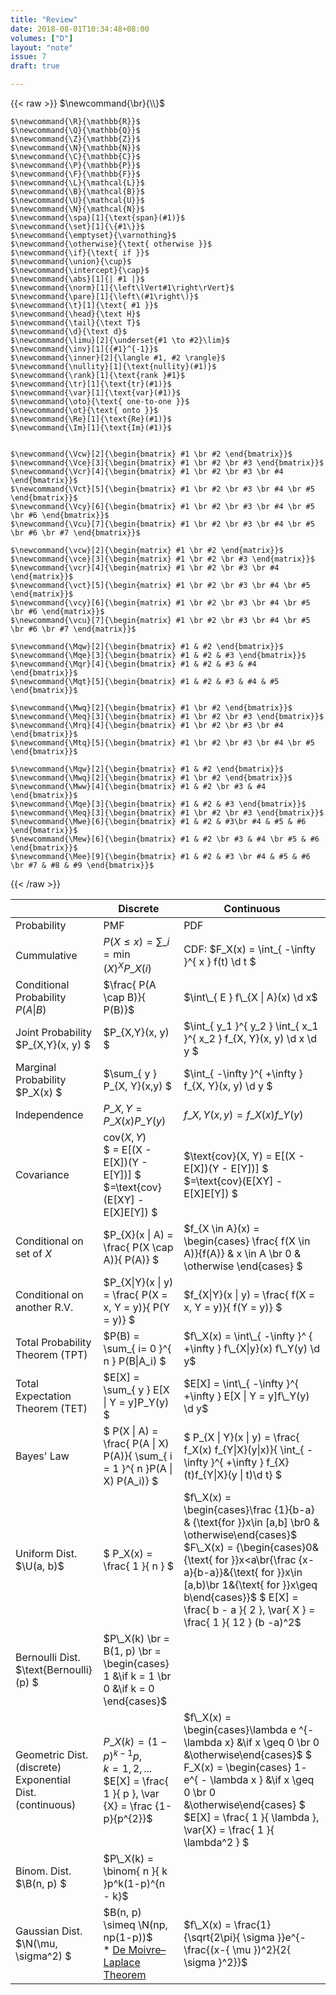 ```yaml
---
title: "Review"
date: 2018-08-01T10:34:48+08:00
volumes: ["D"]
layout: "note"
issue: 7
draft: true

---
```


<!--more-->

<div class="latex-macros">
  {{< raw >}}
    $\newcommand{\br}{\\}$

    $\newcommand{\R}{\mathbb{R}}$
    $\newcommand{\Q}{\mathbb{Q}}$
    $\newcommand{\Z}{\mathbb{Z}}$
    $\newcommand{\N}{\mathbb{N}}$
    $\newcommand{\C}{\mathbb{C}}$
    $\newcommand{\P}{\mathbb{P}}$
    $\newcommand{\F}{\mathbb{F}}$
    $\newcommand{\L}{\mathcal{L}}$
    $\newcommand{\B}{\mathcal{B}}$
    $\newcommand{\U}{\mathcal{U}}$
    $\newcommand{\N}{\mathcal{N}}$
    $\newcommand{\spa}[1]{\text{span}(#1)}$
    $\newcommand{\set}[1]{\{#1\}}$
    $\newcommand{\emptyset}{\varnothing}$
    $\newcommand{\otherwise}{\text{ otherwise }}$
    $\newcommand{\if}{\text{ if }}$
    $\newcommand{\union}{\cup}$
    $\newcommand{\intercept}{\cap}$
    $\newcommand{\abs}[1]{| #1 |}$
    $\newcommand{\norm}[1]{\left\lVert#1\right\rVert}$
    $\newcommand{\pare}[1]{\left\(#1\right\)}$
    $\newcommand{\t}[1]{\text{ #1 }}$
    $\newcommand{\head}{\text H}$
    $\newcommand{\tail}{\text T}$
    $\newcommand{\d}{\text d}$
    $\newcommand{\limu}[2]{\underset{#1 \to #2}\lim}$
    $\newcommand{\inv}[1]{{#1}^{-1}}$
    $\newcommand{\inner}[2]{\langle #1, #2 \rangle}$
    $\newcommand{\nullity}[1]{\text{nullity}(#1)}$
    $\newcommand{\rank}[1]{\text{rank }#1}$
    $\newcommand{\tr}[1]{\text{tr}(#1)}$
    $\newcommand{\var}[1]{\text{var}(#1)}$
    $\newcommand{\oto}{\text{ one-to-one }}$
    $\newcommand{\ot}{\text{ onto }}$
    $\newcommand{\Re}[1]{\text{Re}(#1)}$
    $\newcommand{\Im}[1]{\text{Im}(#1)}$


    $\newcommand{\Vcw}[2]{\begin{bmatrix} #1 \br #2 \end{bmatrix}}$
    $\newcommand{\Vce}[3]{\begin{bmatrix} #1 \br #2 \br #3 \end{bmatrix}}$
    $\newcommand{\Vcr}[4]{\begin{bmatrix} #1 \br #2 \br #3 \br #4 \end{bmatrix}}$
    $\newcommand{\Vct}[5]{\begin{bmatrix} #1 \br #2 \br #3 \br #4 \br #5 \end{bmatrix}}$
    $\newcommand{\Vcy}[6]{\begin{bmatrix} #1 \br #2 \br #3 \br #4 \br #5 \br #6 \end{bmatrix}}$
    $\newcommand{\Vcu}[7]{\begin{bmatrix} #1 \br #2 \br #3 \br #4 \br #5 \br #6 \br #7 \end{bmatrix}}$

    $\newcommand{\vcw}[2]{\begin{matrix} #1 \br #2 \end{matrix}}$
    $\newcommand{\vce}[3]{\begin{matrix} #1 \br #2 \br #3 \end{matrix}}$
    $\newcommand{\vcr}[4]{\begin{matrix} #1 \br #2 \br #3 \br #4 \end{matrix}}$
    $\newcommand{\vct}[5]{\begin{matrix} #1 \br #2 \br #3 \br #4 \br #5 \end{matrix}}$
    $\newcommand{\vcy}[6]{\begin{matrix} #1 \br #2 \br #3 \br #4 \br #5 \br #6 \end{matrix}}$
    $\newcommand{\vcu}[7]{\begin{matrix} #1 \br #2 \br #3 \br #4 \br #5 \br #6 \br #7 \end{matrix}}$

    $\newcommand{\Mqw}[2]{\begin{bmatrix} #1 & #2 \end{bmatrix}}$
    $\newcommand{\Mqe}[3]{\begin{bmatrix} #1 & #2 & #3 \end{bmatrix}}$
    $\newcommand{\Mqr}[4]{\begin{bmatrix} #1 & #2 & #3 & #4 \end{bmatrix}}$
    $\newcommand{\Mqt}[5]{\begin{bmatrix} #1 & #2 & #3 & #4 & #5 \end{bmatrix}}$

    $\newcommand{\Mwq}[2]{\begin{bmatrix} #1 \br #2 \end{bmatrix}}$
    $\newcommand{\Meq}[3]{\begin{bmatrix} #1 \br #2 \br #3 \end{bmatrix}}$
    $\newcommand{\Mrq}[4]{\begin{bmatrix} #1 \br #2 \br #3 \br #4 \end{bmatrix}}$
    $\newcommand{\Mtq}[5]{\begin{bmatrix} #1 \br #2 \br #3 \br #4 \br #5 \end{bmatrix}}$

    $\newcommand{\Mqw}[2]{\begin{bmatrix} #1 & #2 \end{bmatrix}}$
    $\newcommand{\Mwq}[2]{\begin{bmatrix} #1 \br #2 \end{bmatrix}}$
    $\newcommand{\Mww}[4]{\begin{bmatrix} #1 & #2 \br #3 & #4 \end{bmatrix}}$
    $\newcommand{\Mqe}[3]{\begin{bmatrix} #1 & #2 & #3 \end{bmatrix}}$
    $\newcommand{\Meq}[3]{\begin{bmatrix} #1 \br #2 \br #3 \end{bmatrix}}$
    $\newcommand{\Mwe}[6]{\begin{bmatrix} #1 & #2 & #3\br #4 & #5 & #6 \end{bmatrix}}$
    $\newcommand{\Mew}[6]{\begin{bmatrix} #1 & #2 \br #3 & #4 \br #5 & #6 \end{bmatrix}}$
    $\newcommand{\Mee}[9]{\begin{bmatrix} #1 & #2 & #3 \br #4 & #5 & #6 \br #7 & #8 & #9 \end{bmatrix}}$
  {{< /raw >}}
</div>

|                                         | Discrete                                        | Continuous                                             |
| -------------                           | ----------------------------------------------- | ------------                                           |
| Probability                             | PMF                                             | PDF                                                    |
| Cummulative                             | $P(X \leq x) =  \sum\_{ i = \min(X)}^{ X } P\_X(i)$                                                | CDF\: $F\_X(x) = \int\_{ -\infty }^{ x } f(t) \d t  $|
| Conditional Probability <br>$P(A\| B)$  | $\frac{ P(A \cap B)}{ P(B)}$                    | $\int\_{ E } f\_{X \| A}(x) \d x$                      |
| Joint Probability<br> $P\_{X,Y}(x, y) $ | $P\_{X,Y}(x, y) $                               | $\int\_{ y\_1 }^{ y\_2 } \int\_{ x\_1 }^{ x\_2 } f\_{X, Y}(x, y) \d x \d y $ |
| Marginal Probability<br> $P\_X(x) $     | $\sum\_{ y } P\_{X, Y}(x,y) $                   | $\int\_{ -\infty }^{ +\infty } f\_{X, Y}(x, y) \d y $  |
| Independence| $P\_{X, Y} = P\_X(x)P\_Y(y)$| $f\_{X, Y} (x ,y) = f\_X(x)f\_Y(y)$  |
| Covariance | $\text{cov}(X, Y)$ <br> $ = E[(X - E[X])(Y - E[Y])] $ <br> $=\text{cov}(E[XY] - E[X]E[Y]) $ | $\text{cov}(X, Y) = E[(X - E[X])(Y - E[Y])] $ <br> $=\text{cov}(E[XY] - E[X]E[Y]) $|
| Conditional on set of $X$ | $P\_{X}(x \| A) = \frac{ P(X \cap A)}{ P(A)} $ | $f\_{X \in A}(x) = \begin{cases} \frac{ f(X \in A)}{f(A)} & x \in A \br 0 & \otherwise \end{cases} $ |
| Conditional on another R.V. | $P\_{X\|Y}(x \| y) = \frac{ P(X = x, Y = y)}{ P(Y = y)} $ | $f\_{X\|Y}(x \| y) = \frac{ f(X = x, Y = y)}{ f(Y = y)} $|
| Total Probability Theorem (TPT) | $P(B) = \sum\_{ i= 0 }^{ n } P(B\|A\_i) $ | $f\_X(x) = \int\_{ -\infty }^ { +\infty } f\_{X\|y}(x) f\_Y(y) \d y$ |
| Total Expectation Theorem (TET) | $E[X] = \sum\_{ y } E[X \| Y = y]P\_Y(y) $ | $E[X] = \int\_{ -\infty }^{ +\infty } E[X \| Y = y]f\_Y(y) \d y$ |
| Bayes' Law | $ P(X \| A) =  \frac{ P(A \| X) P(A)}{ \sum\_{ i = 1 }^{ n }P(A \| X) P(A\_i)} $ | $ P\_{X \| Y}(x \| y) = \frac{ f\_X(x) f\_{Y\|X}(y\|x)}{ \int\_{ -\infty }^{ +\infty } f\_{X}(t)f\_{Y\|X}(y \| t)\d t} $ |
| Uniform Dist. $\U(a, b)$ | $ P\_X(x) = \frac{ 1 }{ n } $ | $f\_X(x) = \begin{cases}\frac {1}{b-a} & {\text{for }}x\in [a,b] \br0 &  \otherwise\end{cases}$  $F\_X(x) = {\begin{cases}0&{\text{ for }}x<a\br{\frac {x-a}{b-a}}&{\text{ for }}x\in [a,b)\br 1&{\text{ for }}x\geq b\end{cases}}$ $ E[X] = \frac{ b - a }{ 2 }, \var{ X } = \frac{ 1 }{ 12 } (b -a)^2$|
| Bernoulli Dist. <br> $\text{Bernoulli}(p) $| $P\_X(k) \br = B(1, p) \br =  \begin{cases} 1 &\if k = 1 \br 0 &\if k = 0 \end{cases}$ |
| Geometric Dist. (discrete) <br> Exponential Dist. (continuous) <br> | $P\_X(k) = (1- p)^{k - 1 } p,$ <br>$k = 1, 2, ...$<br> $E[X] = \frac{ 1 }{ p }, \var {X} = \frac {1-p}{p^{2}}$  | $f\_X(x) = \begin{cases}\lambda e ^{- \lambda x} &\if x \geq 0 \br 0 &\otherwise\end{cases}$ $ F\_X(x) = \begin{cases} 1- e^{ - \lambda x } &\if x \geq 0 \br 0 &\otherwise\end{cases} $ <br> $E[X] = \frac{ 1 }{ \lambda }, \var{X} = \frac{ 1 }{ \lambda^2 } $ |
| Binom. Dist. <br>$\B(n, p) $ | $P\_X(k) = \binom{ n }{ k }p^k(1-p)^{n - k}$ |
| Gaussian Dist. <br> $\N(\mu, \sigma^2) $ | $B(n, p) \simeq \N(np, np(1-p))$ <br> \* [De Moivre–Laplace Theorem](https://www.wikiwand.com/en/De\_Moivre%E2%80%93Laplace\_theorem)  | $f\_X(x) = \frac{1}{\sqrt{2\pi}{ \sigma }}e^{-\frac{(x-{ \mu })^2}{2{ \sigma }^2}}$ |

